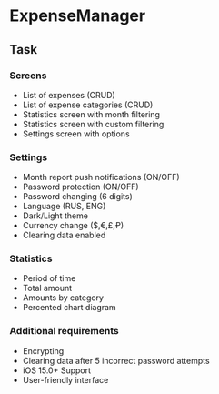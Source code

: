 # ExpenseManager

## Task

### Screens

* List of expenses (CRUD)
* List of expense categories (CRUD)
* Statistics screen with month filtering
* Statistics screen with custom filtering
* Settings screen with options

### Settings

* Month report push notifications (ON/OFF)
* Password protection (ON/OFF)
* Password changing (6 digits)
* Language (RUS, ENG)
* Dark/Light theme
* Currency change ($,€,£,₽)
* Clearing data enabled

### Statistics
* Period of time
* Total amount
* Amounts by category
* Percented chart diagram

### Additional requirements
* Encrypting
* Clearing data after 5 incorrect password attempts
* iOS 15.0+ Support
* User-friendly interface
